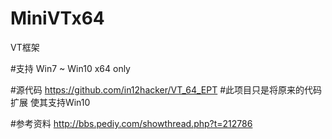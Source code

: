# MiniVTx64
VT框架

#支持
Win7 ~ Win10 x64 only

#源代码
https://github.com/in12hacker/VT_64_EPT
#此项目只是将原来的代码扩展 使其支持Win10

#参考资料
http://bbs.pediy.com/showthread.php?t=212786
